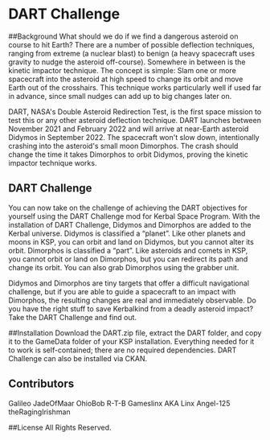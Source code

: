 # DART Challenge

##Background
What should we do if we find a dangerous asteroid on course to hit Earth?  There are a number of possible deflection techniques, ranging from extreme (a nuclear blast) to benign (a heavy spacecraft uses gravity to nudge the asteroid off-course).
Somewhere in between is the kinetic impactor technique.  The concept is simple:  Slam one or more spacecraft into the asteroid at high speed to change its orbit and move Earth out of the crosshairs.  This technique works particularly well if used far in advance, since small nudges can add up to big changes later on.

DART, NASA's Double Asteroid Redirection Test, is the first space mission to test this or any other asteroid deflection technique.  DART launches between November 2021 and February 2022 and will arrive at near-Earth asteroid Didymos in September 2022.  The spacecraft won't slow down, intentionally crashing into the asteroid's small moon Dimorphos.  The crash should change the time it takes Dimorphos to orbit Didymos, proving the kinetic impactor technique works.

## DART Challenge
You can now take on the challenge of achieving the DART objectives for yourself using the DART Challenge mod for Kerbal Space Program.
With the installation of DART Challenge, Didymos and Dimorphos are added to the Kerbal universe.  Didymos is classified a “planet”.  Like other planets and moons in KSP, you can orbit and land on Didymos, but you cannot alter its orbit.  Dimorphos is classified a “part”.  Like asteroids and comets in KSP, you cannot orbit or land on Dimorphos, but you can redirect its path and change its orbit.  You can also grab Dimorphos using the grabber unit.

Didymos and Dimorphos are tiny targets that offer a difficult navigational challenge, but if you are able to guide a spacecraft to an impact with Dimorphos, the resulting changes are real and immediately observable.  Do you have the right stuff to save Kerbalkind from a deadly asteroid impact?  Take the DART Challenge and find out.

##Installation
Download the DART.zip file, extract the DART folder, and copy it to the GameData folder of your KSP installation.  Everything needed for it to work is self-contained; there are no required dependencies.  DART Challenge can also be installed via CKAN.

## Contributors
Galileo
JadeOfMaar
OhioBob
R-T-B
Gameslinx AKA Linx
Angel-125
theRagingIrishman

##License
All Rights Reserved.
